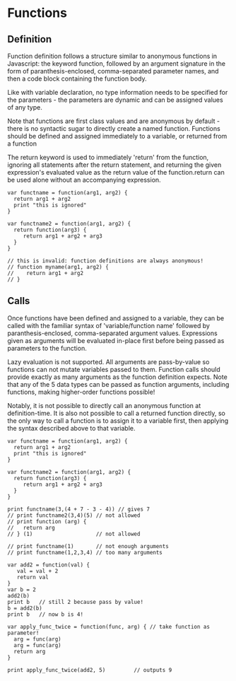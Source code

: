 # Functions

## Definition

Function definition follows a structure similar to anonymous functions in Javascript: the keyword function, followed by an argument signature in the form of paranthesis-enclosed, comma-separated parameter names, and then a code block containing the function body. 

Like with variable declaration, no type information needs to be specified for the parameters - the parameters are dynamic and can be assigned values of any type. 

Note that functions are first class values and are anonymous by default - there is no syntactic sugar to directly create a named function. Functions should be defined and assigned immediately to a variable, or returned from a function

The return keyword is used to immediately 'return' from the function, ignoring all statements after the return statement, and returning the given expression's evaluated value as the return value of the function.return can be used alone without an accompanying expression.

```
var functname = function(arg1, arg2) {
  return arg1 + arg2
  print "this is ignored"
}

var functname2 = function(arg1, arg2) {
  return function(arg3) {
     return arg1 + arg2 + arg3
  }
}

// this is invalid: function definitions are always anonymous!
// function myname(arg1, arg2) {
//    return arg1 + arg2
// }
```

## Calls

Once functions have been defined and assigned to a variable, they can be called with the familiar syntax of 'variable/function name' followed by paranthesis-enclosed, comma-separated argument values. Expressions given as arguments will be evaluated in-place first before being passed as parameters to the function. 

Lazy evaluation is not supported. All arguments are pass-by-value so functions can not mutate variables passed to them. Function calls should provide exactly as many arguments as the function definition expects. Note that any of the 5 data types can be passed as function arguments, including functions, making higher-order functions possible!

Notably, it is not possible to directly call an anonymous function at definition-time. It is also not possible to call a returned function directly, so the only way to call a function is to assign it to a variable first, then applying the syntax described above to that variable.

```
var functname = function(arg1, arg2) {
  return arg1 + arg2
  print "this is ignored"
}

var functname2 = function(arg1, arg2) {
  return function(arg3) {
     return arg1 + arg2 + arg3
  }
}

print functname(3,(4 + 7 - 3 - 4)) // gives 7
// print functname2(3,4)(5) // not allowed
// print function (arg) {
//   return arg
// } (1)                    // not allowed

// print functname(1)       // not enough arguments
// print functname(1,2,3,4) // too many arguments

var add2 = function(val) {
   val = val + 2
   return val
}
var b = 2
add2(b)
print b   // still 2 because pass by value!
b = add2(b)
print b   // now b is 4!

var apply_func_twice = function(func, arg) { // take function as parameter!
  arg = func(arg)
  arg = func(arg)
  return arg
}

print apply_func_twice(add2, 5)         // outputs 9
```
